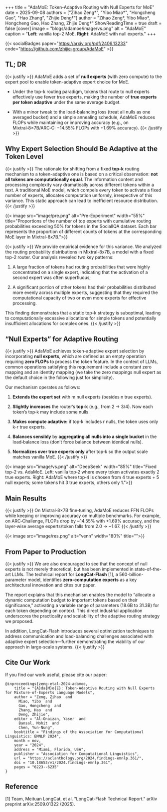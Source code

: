 +++
title = "AdaMoE: Token-Adaptive Routing with Null Experts for MoE"
date = 2025-09-08
authors = ["Zihao Zeng*", "Yibo Miao*", "Hongcheng Gao", "Hao Zhang", "Zhijie Deng†"]
author = "Zihao Zeng*, Yibo Miao*, Hongcheng Gao, Hao Zhang, Zhijie Deng†"
ShowReadingTime = true
draft = false
[cover]
      image = "blogs/adamoe/image/vs.png"
      alt = "AdaMoE"
      caption = "**Left**: vanilla top-2 MoE. **Right**: AdaMoE with null experts."
+++

{{< socialBadges paper="https://arxiv.org/pdf/2406.13233" code="https://github.com/zhijie-group/AdaMoE" >}}

<!-- Code: https://github.com/zhijie-group/SIFT

Paper: https://github.com/zhijie-group/SIFT/blob/main/paper.pdf -->

## TL; DR

{{< justify >}}
AdaMoE adds a set of **null experts** (with zero compute) to the expert pool to enable token-adaptive expert choice for MoE.

* Under the top-k routing paradigm, tokens that route to null experts effectively use fewer true experts, making the number of **true experts per token adaptive** under the same average budget.

* With a minor tweak to the load‑balancing loss (treat all nulls as one averaged bucket) and a simple annealing schedule, AdaMoE reduces FLOPs while maintaining or improving accuracy (e.g., on Mixtral‑8×7B/ARC‑C: −14.55% FLOPs with +1.69% accuracy).
{{< /justify >}}

## Why Expert Selection Should Be Adaptive at the Token Level

{{< justify >}}
The rationale for shifting from a fixed **top-k** routing mechanism to a token-adaptive one is based on a critical observation: **not all tokens are computationally equal**. The information content and processing complexity vary dramatically across different tokens within a text. A traditional MoE model, which compels every token to activate a fixed number of experts, allocates computation uniformly, irrespective of this variance. This static approach can lead to inefficient resource distribution.
{{< /justify >}}

{{< image src="image/pre.png" alt="Pre-Experiment" width="55%" title="Proportions of the number of top experts with cumulative routing probabilities exceeding 50% for tokens in the SocialIQA dataset. Each bar represents the proportion of different counts of tokens at the corresponding MoE layer in Mixtral-8x7B.">}}

<!-- {{< image src="image/fig5.png" alt="Sticker" width="48%" title="An example of a query and its Sticker.">}} -->

{{< justify >}}
We provide empirical evidence for this variance. We analyzed the routing probability distributions in Mixtral-8x7B, a model with a fixed top-2 router. Our analysis revealed two key patterns:

1. A large fraction of tokens had routing probabilities that were highly concentrated on a single expert, indicating that the activation of a second expert was often superfluous;

2. A significant portion of other tokens had their probabilities distributed more evenly across multiple experts, suggesting that they required the computational capacity of two or even more experts for effective processing.

This finding demonstrates that a static top-k strategy is suboptimal, leading to computationally excessive allocations for simple tokens and potentially insufficient allocations for complex ones.
{{< /justify >}}

## “Null Experts” for Adaptive Routing

{{< justify >}}
AdaMoE achieves token-adaptive expert selection by incorporating **null experts**, which are defined as an empty operation requiring **zero FLOPs** to process the token feature. In the context of LLMs, common operations satisfying this requirement include a constant zero mapping and an identity mapping (we take the zero mappings null expert as the default choice in the following just for simplicity).

Our mechanism operates as follows:

1. **Extends the expert set** with m null experts (besides n true experts).

2. **Slightly increases** the router’s **top‑k** (e.g., from 2 → 3/4). Now each token’s top‑k may include some nulls.

3. **Makes compute adaptive:** if top‑k includes r nulls, the token uses only k-r true experts.

4. **Balances sensibly** by **aggregating all nulls into a single bucket** in the load‑balance loss (don’t force balance between identical nulls).

5. **Normalizes over true experts only** after top‑k so the output scale matches vanilla MoE.
  {{< /justify >}}

{{< image src="image/vs.png" alt="DeepSeek" width="85%" title="Fixed top-2 vs. AdaMoE. Left: vanilla top‑2 where every token activates exactly 2 true experts. Right: AdaMoE where top‑4 is chosen from 4 true experts + 5 null experts; some tokens hit 3 true experts, others only 1.">}}

## Main Results

{{< justify >}}
On Mixtral‑8×7B fine‑tuning, AdaMoE reduces FFN FLOPs while keeping or improving accuracy on multiple benchmarks. For example, on ARC‑Challenge, FLOPs drop by ~14.55% with +1.69% accuracy, and the layer‑wise average experts/token falls from 2.0 → ~1.67.
{{< /justify >}}

{{< image src="image/res.png" alt="venn" width="80%" title="">}}

## From Paper to Production

{{< justify >}}
We are also encouraged to see that the concept of null experts is not merely theoretical, but has been implemented in state-of-the-art LLMs. The technical report for **LongCat-Flash** [1], a 560-billion-parameter model, identifies **zero-computation experts** as a key architectural innovation and cites our paper.

The report explains that this mechanism enables the model to “allocate a dynamic computation budget to important tokens based on their significance,” activating a variable range of parameters (18.6B to 31.3B) for each token depending on context. This direct industrial application underscores the practicality and scalability of the adaptive routing strategy we proposed.

In addition, LongCat-Flash introduces several optimization techniques to address communication and load-balancing challenges associated with adaptive expert selection—further demonstrating the viability of our approach in large-scale systems.
{{< /justify >}}

## Cite Our Work

If you find our work useful, please cite our paper:

```
@inproceedings{zeng-etal-2024-adamoe,
    title = "{A}da{M}o{E}: Token-Adaptive Routing with Null Experts for Mixture-of-Experts Language Models",
    author = "Zeng, Zihao  and
      Miao, Yibo  and
      Gao, Hongcheng  and
      Zhang, Hao  and
      Deng, Zhijie",
    editor = "Al-Onaizan, Yaser  and
      Bansal, Mohit  and
      Chen, Yun-Nung",
    booktitle = "Findings of the Association for Computational Linguistics: EMNLP 2024",
    month = nov,
    year = "2024",
    address = "Miami, Florida, USA",
    publisher = "Association for Computational Linguistics",
    url = "https://aclanthology.org/2024.findings-emnlp.361/",
    doi = "10.18653/v1/2024.findings-emnlp.361",
    pages = "6223--6235"
}
```

## Reference

[1] Team, Meituan LongCat, et al. "LongCat-Flash Technical Report." arXiv preprint arXiv:2509.01322 (2025).